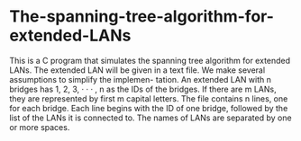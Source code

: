 # The-spanning-tree-algorithm-for-extended-LANs

This is a C program that simulates the spanning tree algorithm for extended LANs. The extended LAN will be given in a text file. We make several assumptions to simplify the implemen- tation. An extended LAN with n bridges has 1, 2, 3, · · · , n as the IDs of the bridges. If there are m LANs, they are represented by first m capital letters. The file contains n lines, one for each bridge. Each line begins with the ID of one bridge, followed by the list of the LANs it is connected to. The names of LANs are separated by one or more spaces.
